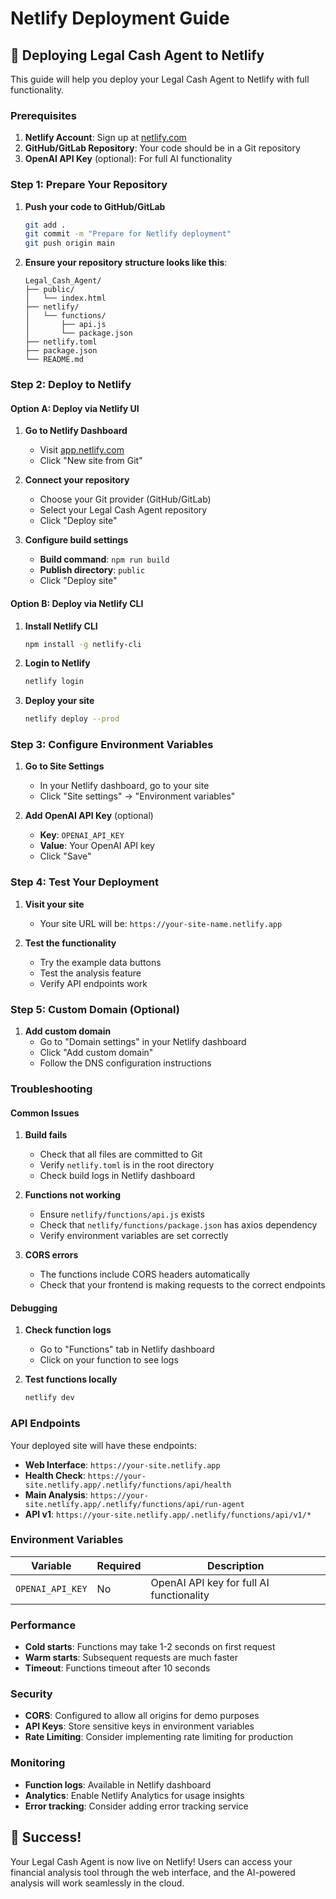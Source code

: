 # Netlify Deployment Guide

## 🚀 Deploying Legal Cash Agent to Netlify

This guide will help you deploy your Legal Cash Agent to Netlify with full functionality.

### Prerequisites

1. **Netlify Account**: Sign up at [netlify.com](https://netlify.com)
2. **GitHub/GitLab Repository**: Your code should be in a Git repository
3. **OpenAI API Key** (optional): For full AI functionality

### Step 1: Prepare Your Repository

1. **Push your code to GitHub/GitLab**
   ```bash
   git add .
   git commit -m "Prepare for Netlify deployment"
   git push origin main
   ```

2. **Ensure your repository structure looks like this**:
   ```
   Legal_Cash_Agent/
   ├── public/
   │   └── index.html
   ├── netlify/
   │   └── functions/
   │       ├── api.js
   │       └── package.json
   ├── netlify.toml
   ├── package.json
   └── README.md
   ```

### Step 2: Deploy to Netlify

#### Option A: Deploy via Netlify UI

1. **Go to Netlify Dashboard**
   - Visit [app.netlify.com](https://app.netlify.com)
   - Click "New site from Git"

2. **Connect your repository**
   - Choose your Git provider (GitHub/GitLab)
   - Select your Legal Cash Agent repository
   - Click "Deploy site"

3. **Configure build settings**
   - **Build command**: `npm run build`
   - **Publish directory**: `public`
   - Click "Deploy site"

#### Option B: Deploy via Netlify CLI

1. **Install Netlify CLI**
   ```bash
   npm install -g netlify-cli
   ```

2. **Login to Netlify**
   ```bash
   netlify login
   ```

3. **Deploy your site**
   ```bash
   netlify deploy --prod
   ```

### Step 3: Configure Environment Variables

1. **Go to Site Settings**
   - In your Netlify dashboard, go to your site
   - Click "Site settings" → "Environment variables"

2. **Add OpenAI API Key** (optional)
   - **Key**: `OPENAI_API_KEY`
   - **Value**: Your OpenAI API key
   - Click "Save"

### Step 4: Test Your Deployment

1. **Visit your site**
   - Your site URL will be: `https://your-site-name.netlify.app`

2. **Test the functionality**
   - Try the example data buttons
   - Test the analysis feature
   - Verify API endpoints work

### Step 5: Custom Domain (Optional)

1. **Add custom domain**
   - Go to "Domain settings" in your Netlify dashboard
   - Click "Add custom domain"
   - Follow the DNS configuration instructions

### Troubleshooting

#### Common Issues

1. **Build fails**
   - Check that all files are committed to Git
   - Verify `netlify.toml` is in the root directory
   - Check build logs in Netlify dashboard

2. **Functions not working**
   - Ensure `netlify/functions/api.js` exists
   - Check that `netlify/functions/package.json` has axios dependency
   - Verify environment variables are set correctly

3. **CORS errors**
   - The functions include CORS headers automatically
   - Check that your frontend is making requests to the correct endpoints

#### Debugging

1. **Check function logs**
   - Go to "Functions" tab in Netlify dashboard
   - Click on your function to see logs

2. **Test functions locally**
   ```bash
   netlify dev
   ```

### API Endpoints

Your deployed site will have these endpoints:

- **Web Interface**: `https://your-site.netlify.app`
- **Health Check**: `https://your-site.netlify.app/.netlify/functions/api/health`
- **Main Analysis**: `https://your-site.netlify.app/.netlify/functions/api/run-agent`
- **API v1**: `https://your-site.netlify.app/.netlify/functions/api/v1/*`

### Environment Variables

| Variable | Required | Description |
|----------|----------|-------------|
| `OPENAI_API_KEY` | No | OpenAI API key for full AI functionality |

### Performance

- **Cold starts**: Functions may take 1-2 seconds on first request
- **Warm starts**: Subsequent requests are much faster
- **Timeout**: Functions timeout after 10 seconds

### Security

- **CORS**: Configured to allow all origins for demo purposes
- **API Keys**: Store sensitive keys in environment variables
- **Rate Limiting**: Consider implementing rate limiting for production

### Monitoring

- **Function logs**: Available in Netlify dashboard
- **Analytics**: Enable Netlify Analytics for usage insights
- **Error tracking**: Consider adding error tracking service

## 🎉 Success!

Your Legal Cash Agent is now live on Netlify! Users can access your financial analysis tool through the web interface, and the AI-powered analysis will work seamlessly in the cloud. 